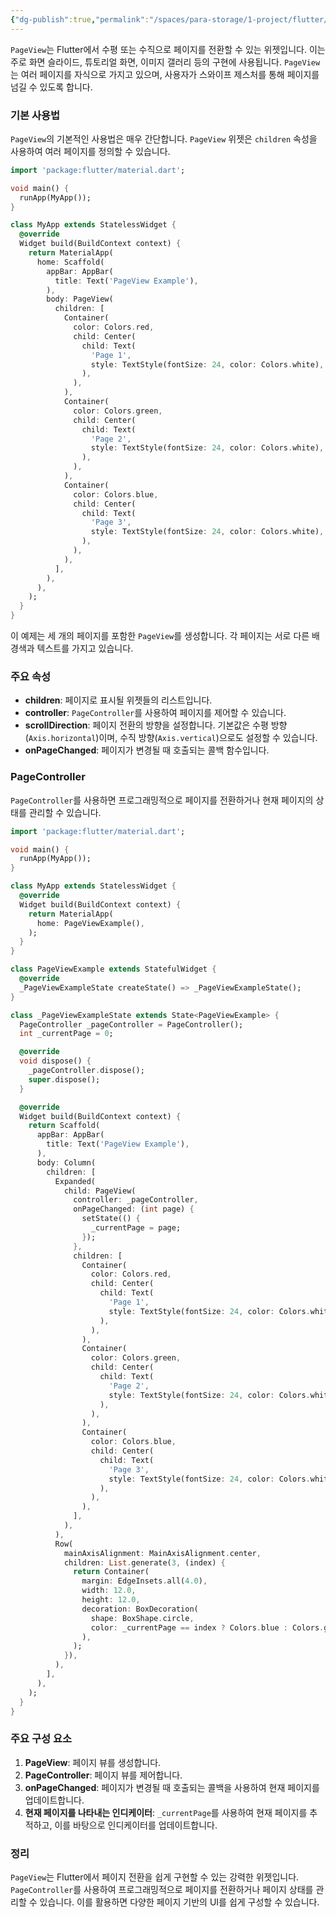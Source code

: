 ```yaml
---
{"dg-publish":true,"permalink":"/spaces/para-storage/1-project/flutter/flutter-page-view/"}
---
```


`PageView`는 Flutter에서 수평 또는 수직으로 페이지를 전환할 수 있는 위젯입니다. 이는 주로 화면 슬라이드, 튜토리얼 화면, 이미지 갤러리 등의 구현에 사용됩니다. `PageView`는 여러 페이지를 자식으로 가지고 있으며, 사용자가 스와이프 제스처를 통해 페이지를 넘길 수 있도록 합니다.

### 기본 사용법

`PageView`의 기본적인 사용법은 매우 간단합니다. `PageView` 위젯은 `children` 속성을 사용하여 여러 페이지를 정의할 수 있습니다.

```dart
import 'package:flutter/material.dart';

void main() {
  runApp(MyApp());
}

class MyApp extends StatelessWidget {
  @override
  Widget build(BuildContext context) {
    return MaterialApp(
      home: Scaffold(
        appBar: AppBar(
          title: Text('PageView Example'),
        ),
        body: PageView(
          children: [
            Container(
              color: Colors.red,
              child: Center(
                child: Text(
                  'Page 1',
                  style: TextStyle(fontSize: 24, color: Colors.white),
                ),
              ),
            ),
            Container(
              color: Colors.green,
              child: Center(
                child: Text(
                  'Page 2',
                  style: TextStyle(fontSize: 24, color: Colors.white),
                ),
              ),
            ),
            Container(
              color: Colors.blue,
              child: Center(
                child: Text(
                  'Page 3',
                  style: TextStyle(fontSize: 24, color: Colors.white),
                ),
              ),
            ),
          ],
        ),
      ),
    );
  }
}
```

이 예제는 세 개의 페이지를 포함한 `PageView`를 생성합니다. 각 페이지는 서로 다른 배경색과 텍스트를 가지고 있습니다.

### 주요 속성

- **children**: 페이지로 표시될 위젯들의 리스트입니다.
- **controller**: `PageController`를 사용하여 페이지를 제어할 수 있습니다.
- **scrollDirection**: 페이지 전환의 방향을 설정합니다. 기본값은 수평 방향(`Axis.horizontal`)이며, 수직 방향(`Axis.vertical`)으로도 설정할 수 있습니다.
- **onPageChanged**: 페이지가 변경될 때 호출되는 콜백 함수입니다.

### PageController

`PageController`를 사용하면 프로그래밍적으로 페이지를 전환하거나 현재 페이지의 상태를 관리할 수 있습니다.

```dart
import 'package:flutter/material.dart';

void main() {
  runApp(MyApp());
}

class MyApp extends StatelessWidget {
  @override
  Widget build(BuildContext context) {
    return MaterialApp(
      home: PageViewExample(),
    );
  }
}

class PageViewExample extends StatefulWidget {
  @override
  _PageViewExampleState createState() => _PageViewExampleState();
}

class _PageViewExampleState extends State<PageViewExample> {
  PageController _pageController = PageController();
  int _currentPage = 0;

  @override
  void dispose() {
    _pageController.dispose();
    super.dispose();
  }

  @override
  Widget build(BuildContext context) {
    return Scaffold(
      appBar: AppBar(
        title: Text('PageView Example'),
      ),
      body: Column(
        children: [
          Expanded(
            child: PageView(
              controller: _pageController,
              onPageChanged: (int page) {
                setState(() {
                  _currentPage = page;
                });
              },
              children: [
                Container(
                  color: Colors.red,
                  child: Center(
                    child: Text(
                      'Page 1',
                      style: TextStyle(fontSize: 24, color: Colors.white),
                    ),
                  ),
                ),
                Container(
                  color: Colors.green,
                  child: Center(
                    child: Text(
                      'Page 2',
                      style: TextStyle(fontSize: 24, color: Colors.white),
                    ),
                  ),
                ),
                Container(
                  color: Colors.blue,
                  child: Center(
                    child: Text(
                      'Page 3',
                      style: TextStyle(fontSize: 24, color: Colors.white),
                    ),
                  ),
                ),
              ],
            ),
          ),
          Row(
            mainAxisAlignment: MainAxisAlignment.center,
            children: List.generate(3, (index) {
              return Container(
                margin: EdgeInsets.all(4.0),
                width: 12.0,
                height: 12.0,
                decoration: BoxDecoration(
                  shape: BoxShape.circle,
                  color: _currentPage == index ? Colors.blue : Colors.grey,
                ),
              );
            }),
          ),
        ],
      ),
    );
  }
}
```

### 주요 구성 요소

1. **PageView**: 페이지 뷰를 생성합니다.
2. **PageController**: 페이지 뷰를 제어합니다.
3. **onPageChanged**: 페이지가 변경될 때 호출되는 콜백을 사용하여 현재 페이지를 업데이트합니다.
4. **현재 페이지를 나타내는 인디케이터**: `_currentPage`를 사용하여 현재 페이지를 추적하고, 이를 바탕으로 인디케이터를 업데이트합니다.

### 정리

`PageView`는 Flutter에서 페이지 전환을 쉽게 구현할 수 있는 강력한 위젯입니다. `PageController`를 사용하여 프로그래밍적으로 페이지를 전환하거나 페이지 상태를 관리할 수 있습니다. 이를 활용하면 다양한 페이지 기반의 UI를 쉽게 구성할 수 있습니다.